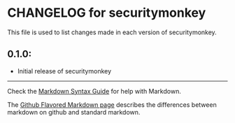 # CHANGELOG for securitymonkey

This file is used to list changes made in each version of securitymonkey.

## 0.1.0:

* Initial release of securitymonkey

- - -
Check the [Markdown Syntax Guide](http://daringfireball.net/projects/markdown/syntax) for help with Markdown.

The [Github Flavored Markdown page](http://github.github.com/github-flavored-markdown/) describes the differences between markdown on github and standard markdown.
